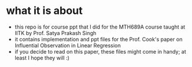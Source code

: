 # what it is about
- this repo is for course ppt that I did for the MTH689A course taught at IITK by Prof. Satya Prakash Singh
- it contains implementation and ppt files for the Prof. Cook's paper on Influential Observation in Linear Regression
- if you decide to read on this paper, these files might come in handy; at least I hope they will :) 
